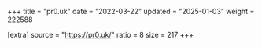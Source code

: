 +++
title = "pr0.uk"
date = "2022-03-22"
updated = "2025-01-03"
weight = 222588

[extra]
source = "https://pr0.uk/"
ratio = 8
size = 217
+++
